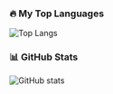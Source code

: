 ### 🔥 My Top Languages

![Top Langs](https://github-readme-stats.vercel.app/api/top-langs/?username=asifbk&theme=dracula)

### 📊 GitHub Stats

![GitHub stats](https://github-readme-stats.vercel.app/api?username=asifbk&show_icons=true&theme=tokyonight)

